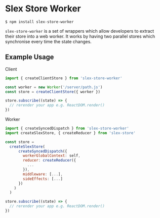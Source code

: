 # Slex Store Worker

```
$ npm install slex-store-worker
```

`slex-store-worker` is a set of wrappers which allow developers to extract their store into a web worker. It works by having two parallel stores which synchronise every time the state changes.


## Example Usage

Client

```javascript
import { createClientStore } from 'slex-store-worker'

const worker = new Worker('/server/path.js')
const store = createClientStore({ worker })

store.subscribe((state) => {
  // rerender your app e.g. ReactDOM.render()
})

```

Worker

```javascript
import { createSyncedDispatch } from 'slex-store-worker'
import createSlexStore, { createReducer } from 'slex-store'

const store =
  createSlexStore(
      createSyncedDispatch({
        workerGlobalContext: self,
        reducer: createReducer({
          ...
        }),
        middleware: [...],
        sideEffects: [...]
      })
    )
  )

store.subscribe((state) => {
  // rerender your app e.g. ReactDOM.render()
})

```